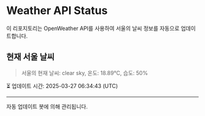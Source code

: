 
# Weather API Status

이 리포지토리는 OpenWeather API를 사용하여 서울의 날씨 정보를 자동으로 업데이트합니다.

## 현재 서울 날씨
> 서울의 현재 날씨: clear sky, 온도: 18.89°C, 습도: 50%

⏳ 업데이트 시간: 2025-03-27 06:34:43 (UTC)

---
자동 업데이트 봇에 의해 관리됩니다.
